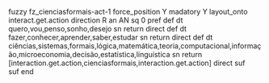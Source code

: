 fuzzy fz_cienciasformais-act-1
   force_position Y
   madatory Y
   layout_onto interact.get.action
   direction R 
   an AN
   sq 0
   pref 
   def 
    dt quero,vou,penso,sonho,desejo
    sn 
    return 
    direct 
   def 
    dt fazer,conhecer,aprender,saber,estudar
    sn 
    return 
    direct 
   def 
    dt ciências,sistemas,formais,lógica,matemática,teoria,computacional,informação,microeconomia,decisão,estatística,linguística
    sn 
    return [interaction.get.action,cienciasformais,interaction.get.action]
    direct 
   suf  
   suf 
end